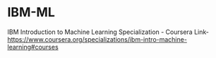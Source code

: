 # IBM-ML
IBM Introduction to Machine Learning Specialization - Coursera 
Link- https://www.coursera.org/specializations/ibm-intro-machine-learning#courses

